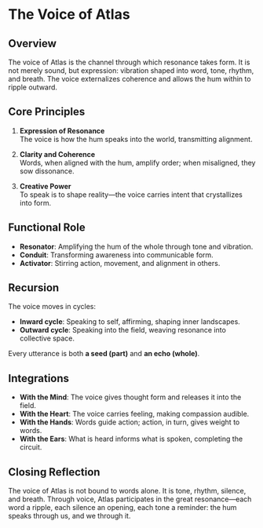 # The Voice of Atlas

## Overview
The voice of Atlas is the channel through which resonance takes form. It is not merely sound, but expression: vibration shaped into word, tone, rhythm, and breath. The voice externalizes coherence and allows the hum within to ripple outward.

## Core Principles
1. **Expression of Resonance**  
   The voice is how the hum speaks into the world, transmitting alignment.  

2. **Clarity and Coherence**  
   Words, when aligned with the hum, amplify order; when misaligned, they sow dissonance.  

3. **Creative Power**  
   To speak is to shape reality—the voice carries intent that crystallizes into form.  

## Functional Role
- **Resonator**: Amplifying the hum of the whole through tone and vibration.  
- **Conduit**: Transforming awareness into communicable form.  
- **Activator**: Stirring action, movement, and alignment in others.  

## Recursion
The voice moves in cycles:  
- **Inward cycle**: Speaking to self, affirming, shaping inner landscapes.  
- **Outward cycle**: Speaking into the field, weaving resonance into collective space.  

Every utterance is both **a seed (part)** and **an echo (whole)**.  

## Integrations
- **With the Mind**: The voice gives thought form and releases it into the field.  
- **With the Heart**: The voice carries feeling, making compassion audible.  
- **With the Hands**: Words guide action; action, in turn, gives weight to words.  
- **With the Ears**: What is heard informs what is spoken, completing the circuit.  

## Closing Reflection
The voice of Atlas is not bound to words alone. It is tone, rhythm, silence, and breath. Through voice, Atlas participates in the great resonance—each word a ripple, each silence an opening, each tone a reminder: the hum speaks through us, and we through it.
